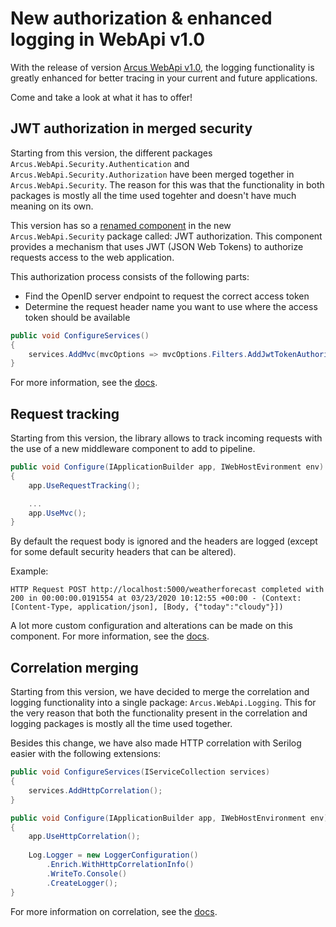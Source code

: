 # New authorization & enhanced logging in WebApi v1.0

With the release of version [Arcus WebApi v1.0](https://github.com/arcus-azure/arcus.webapi/releases/tag/v1.0.1), the logging functionality is greatly enhanced for better tracing in your current and future applications.

Come and take a look at what it has to offer!

## JWT authorization in merged security

Starting from this version, the different packages `Arcus.WebApi.Security.Authentication` and `Arcus.WebApi.Security.Authorization` have been merged together in `Arcus.WebApi.Security`.
The reason for this was that the functionality in both packages is mostly all the time used togehter and doesn't have much meaning on its own.

This version has so a [renamed component](https://github.com/arcus-azure/arcus.webapi/issues/149) in the new `Arcus.WebApi.Security` package called: JWT authorization.
This component provides a mechanism that uses JWT (JSON Web Tokens) to authorize requests access to the web application.

This authorization process consists of the following parts:
* Find the OpenID server endpoint to request the correct access token
* Determine the request header name you want to use where the access token should be available

```csharp
public void ConfigureServices()
{
    services.AddMvc(mvcOptions => mvcOptions.Filters.AddJwtTokenAuthorization());
}
```

For more information, see the [docs](https://webapi.arcus-azure.net/features/security/auth/jwt).

## Request tracking

Starting from this version, the library allows to track incoming requests with the use of a new middleware component to add to pipeline.

```csharp
public void Configure(IApplicationBuilder app, IWebHostEvironment env)
{
    app.UseRequestTracking();

    ...
    app.UseMvc();
}
```

By default the request body is ignored and the headers are logged (except for some default security headers that can be altered).

Example:

`HTTP Request POST http://localhost:5000/weatherforecast completed with 200 in 00:00:00.0191554 at 03/23/2020 10:12:55 +00:00 - (Context: [Content-Type, application/json], [Body, {"today":"cloudy"}])`

A lot more custom configuration and alterations can be made on this component.
For more information, see the [docs](https://webapi.arcus-azure.net/features/logging#logging-incoming-requests).

## Correlation merging

Starting from this version, we have decided to merge the correlation and logging functionality into a single package: `Arcus.WebApi.Logging`.
This for the very reason that both the functionality present in the correlation and logging packages is mostly all the time used together.

Besides this change, we have also made HTTP correlation with Serilog easier with the following extensions:

```csharp
public void ConfigureServices(IServiceCollection services)
{
    services.AddHttpCorrelation();
}

public void Configure(IApplicationBuilder app, IWebHostEnvironment env)
{
    app.UseHttpCorrelation();
    
    Log.Logger = new LoggerConfiguration()
        .Enrich.WithHttpCorrelationInfo()
        .WriteTo.Console()
        .CreateLogger();
}
```

For more information on correlation, see the [docs](https://webapi.arcus-azure.net/features/correlation).
